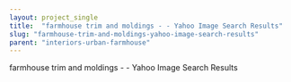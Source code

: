 ```yaml
---
layout: project_single
title:  "farmhouse trim and moldings - - Yahoo Image Search Results"
slug: "farmhouse-trim-and-moldings-yahoo-image-search-results"
parent: "interiors-urban-farmhouse"
---
```

farmhouse trim and moldings - - Yahoo Image Search Results